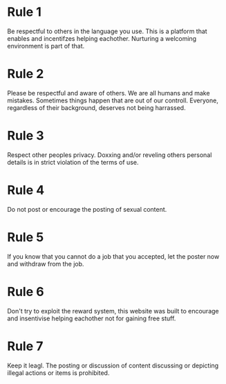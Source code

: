 # Rule 1

Be respectful to others in the language you use. This is a platform that enables and incentifzes helping eachother.
Nurturing a welcoming environment is part of that.

# Rule 2

Please be respectful and aware of others. We are all humans and make mistakes.
Sometimes things happen that are out of our controll.
Everyone, regardless of their background, deserves not being harrassed.

# Rule 3

Respect other peoples privacy. Doxxing and/or reveling others personal details is in strict violation of the terms of use.

# Rule 4

Do not post or encourage the posting of sexual content.

# Rule 5

If you know that you cannot do a job that you accepted, let the poster now and withdraw from the job.

# Rule 6

Don't try to exploit the reward system, this website was built to encourage and insentivise helping eachother not for gaining free stuff.

# Rule 7

Keep it leagl. The posting or discussion of content discussing or depicting illegal actions or items is prohibited.

